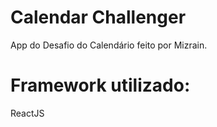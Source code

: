 # Calendar Challenger

App do Desafio do Calendário feito por Mizrain.

# Framework utilizado:

ReactJS

